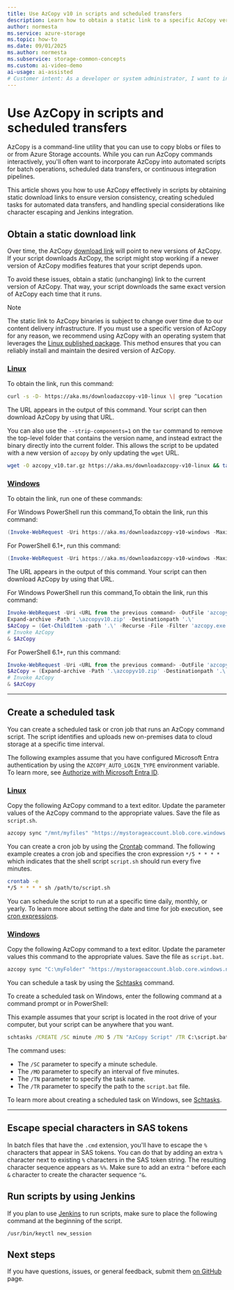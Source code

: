```yaml
---
title: Use AzCopy v10 in scripts and scheduled transfers
description: Learn how to obtain a static link to a specific AzCopy version and use that link in your scripts.
author: normesta
ms.service: azure-storage
ms.topic: how-to
ms.date: 09/01/2025
ms.author: normesta
ms.subservice: storage-common-concepts
ms.custom: ai-video-demo
ai-usage: ai-assisted
# Customer intent: As a developer or system administrator, I want to incorporate AzCopy into automated scripts and scheduled tasks, so that I can reliably transfer data to and from Azure Storage without manual intervention.
---
```


# Use AzCopy in scripts and scheduled transfers

AzCopy is a command-line utility that you can use to copy blobs or files to or from Azure Storage accounts. While you can run AzCopy commands interactively, you'll often want to incorporate AzCopy into automated scripts for batch operations, scheduled data transfers, or continuous integration pipelines.

This article shows you how to use AzCopy effectively in scripts by obtaining static download links to ensure version consistency, creating scheduled tasks for automated data transfers, and handling special considerations like character escaping and Jenkins integration.

## Obtain a static download link

Over time, the AzCopy [download link](storage-use-azcopy-v10.md#download-a-portable-binary) will point to new versions of AzCopy. If your script downloads AzCopy, the script might stop working if a newer version of AzCopy modifies features that your script depends upon.

To avoid these issues, obtain a static (unchanging) link to the current version of AzCopy. That way, your script downloads the same exact version of AzCopy each time that it runs.

> [!NOTE]
> The static link to AzCopy binaries is subject to change over time due to our content delivery infrastructure. If you must use a specific version of AzCopy for any reason, we recommend using AzCopy with an operating system that leverages the [Linux published package](storage-use-azcopy-install-linux-package.md). This method ensures that you can reliably install and maintain the desired version of AzCopy.

### [Linux](#tab/linux)

To obtain the link, run this command:

```bash
curl -s -D- https://aka.ms/downloadazcopy-v10-linux \| grep ^Location
```

The URL appears in the output of this command. Your script can then download AzCopy by using that URL.

You can also use the `--strip-components=1` on the `tar` command to remove the top-level folder that contains the version name, and instead extract the binary directly into the current folder. This allows the script to be updated with a new version of `azcopy` by only updating the `wget` URL.

```bash
wget -O azcopy_v10.tar.gz https://aka.ms/downloadazcopy-v10-linux && tar -xf azcopy_v10.tar.gz --strip-components=1
```

### [Windows](#tab/windows)

To obtain the link, run one of these commands:

For Windows PowerShell run this command,To obtain the link, run this command:

```powershell
(Invoke-WebRequest -Uri https://aka.ms/downloadazcopy-v10-windows -MaximumRedirection 0 -ErrorAction SilentlyContinue).headers.location
```

For PowerShell 6.1+, run this command:

```powershell
(Invoke-WebRequest -Uri https://aka.ms/downloadazcopy-v10-windows -MaximumRedirection 0 -ErrorAction SilentlyContinue -SkipHttpErrorCheck).headers.location
```

The URL appears in the output of this command. Your script can then download AzCopy by using that URL.

For Windows PowerShell run this command,To obtain the link, run this command:

```PowerShell
Invoke-WebRequest -Uri <URL from the previous command> -OutFile 'azcopyv10.zip'
Expand-archive -Path '.\azcopyv10.zip' -Destinationpath '.\'
$AzCopy = (Get-ChildItem -path '.\' -Recurse -File -Filter 'azcopy.exe').FullName
# Invoke AzCopy 
& $AzCopy
```

For PowerShell 6.1+, run this command:

```PowerShell
Invoke-WebRequest -Uri <URL from the previous command> -OutFile 'azcopyv10.zip'
$AzCopy = (Expand-archive -Path '.\azcopyv10.zip' -Destinationpath '.\' -PassThru | where-object {$_.Name -eq 'azcopy.exe'}).FullName
# Invoke AzCopy
& $AzCopy
```

---

## Create a scheduled task

You can create a scheduled task or cron job that runs an AzCopy command script. The script identifies and uploads new on-premises data to cloud storage at a specific time interval.

The following examples assume that you have configured Microsoft Entra authentication by using the `AZCOPY_AUTO_LOGIN_TYPE` environment variable. To learn more, see [Authorize with Microsoft Entra ID](storage-use-azcopy-v10.md#authorize-with-microsoft-entra-id).

### [Linux](#tab/linux)

Copy the following AzCopy command to a text editor. Update the parameter values of the AzCopy command to the appropriate values. Save the file as `script.sh`.

```bash
azcopy sync "/mnt/myfiles" "https://mystorageaccount.blob.core.windows.net/mycontainer" --recursive=true
```

You can create a cron job by using the [Crontab](http://crontab.org/) command. The following example creates a cron job and specifies the cron expression `*/5 * * * *`  which indicates that the shell script `script.sh` should run every five minutes.

```bash
crontab -e
*/5 * * * * sh /path/to/script.sh
```

You can schedule the script to run at a specific time daily, monthly, or yearly. To learn more about setting the date and time for job execution, see [cron expressions](https://en.wikipedia.org/wiki/Cron#CRON_expression).

### [Windows](#tab/windows)

Copy the following AzCopy command to a text editor. Update the parameter values this command to the appropriate values. Save the file as `script.bat`.

```bash
azcopy sync "C:\myFolder" "https://mystorageaccount.blob.core.windows.net/mycontainer" --recursive=true
```

You can schedule a task by using the [Schtasks](/windows/win32/taskschd/schtasks) command.

To create a scheduled task on Windows, enter the following command at a command prompt or in PowerShell:

This example assumes that your script is located in the root drive of your computer, but your script can be anywhere that you want.

```cmd
schtasks /CREATE /SC minute /MO 5 /TN "AzCopy Script" /TR C:\script.bat
```

The command uses:
- The `/SC` parameter to specify a minute schedule.
- The `/MO` parameter to specify an interval of five minutes.
- The `/TN` parameter to specify the task name.
- The `/TR` parameter to specify the path to the `script.bat` file.

To learn more about creating a scheduled task on
Windows, see [Schtasks](/previous-versions/orphan-topics/ws.10/cc772785(v=ws.10)#BKMK_minutes).

---

## Escape special characters in SAS tokens

In batch files that have the `.cmd` extension, you'll have to escape the `%` characters that appear in SAS tokens. You can do that by adding an extra `%` character next to existing `%` characters in the SAS token string. The resulting character sequence appears as `%%`. Make sure to add an extra `^` before each `&` character to create the character sequence `^&`.

## Run scripts by using Jenkins

If you plan to use [Jenkins](https://jenkins.io/) to run scripts, make sure to place the following command at the beginning of the script.

```
/usr/bin/keyctl new_session
```

## Next steps

If you have questions, issues, or general feedback, submit them [on GitHub](https://github.com/Azure/azure-storage-azcopy) page.
